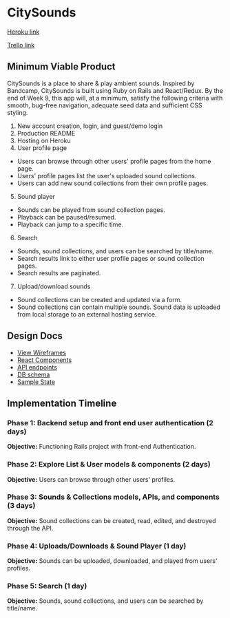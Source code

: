 # CitySounds

[Heroku link][heroku]

[Trello link][trello]

[heroku]: http://city-sounds.herokuapp.com
[trello]: https://trello.com/b/Kyp8xWZd

## Minimum Viable Product

CitySounds is a place to share & play ambient sounds. Inspired by Bandcamp, CitySounds is built using Ruby on Rails and React/Redux. By the end of Week 9, this app will, at a minimum, satisfy the following criteria with smooth, bug-free navigation, adequate seed data and sufficient CSS styling.

1. New account creation, login, and guest/demo login
2. Production README
3. Hosting on Heroku
4. User profile page
  * Users can browse through other users' profile pages from the home page.
  * Users' profile pages list the user's uploaded sound collections.
  * Users can add new sound collections from their own profile pages.
5. Sound player
  * Sounds can be played from sound collection pages.
  * Playback can be paused/resumed.
  * Playback can jump to a specific time.
6. Search
  * Sounds, sound collections, and users can be searched by title/name.
  * Search results link to either user profile pages or sound collection pages.
  * Search results are paginated.
7. Upload/download sounds
  * Sound collections can be created and updated via a form.
  * Sound collections can contain multiple sounds.
Sound data is uploaded from local storage to an external hosting service.

## Design Docs

* [View Wireframes][wireframes]
* [React Components][components]
* [API endpoints][api-endpoints]
* [DB schema][schema]
* [Sample State][sample-state]

[wireframes]: wireframes
[components]: component-hierarchy.md
[sample-state]: sample-state.md
[api-endpoints]: api-endpoints.md
[schema]: schema.md

## Implementation Timeline

### Phase 1: Backend setup and front end user authentication (2 days)

**Objective:** Functioning Rails project with front-end Authentication.

### Phase 2: Explore List & User models & components (2 days)

**Objective:** Users can browse through other users' profiles.

### Phase 3: Sounds & Collections models, APIs, and components (3 days)

**Objective:** Sound collections can be created, read, edited, and destroyed through the API.

### Phase 4: Uploads/Downloads & Sound Player (1 day)

**Objective:** Sounds can be uploaded, downloaded, and played from users' profiles.

### Phase 5: Search (1 day)

**Objective:** Sounds, sound collections, and users can be searched by title/name.
